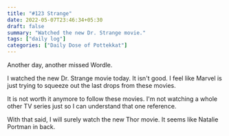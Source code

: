 ```yaml
---
title: "#123 Strange"
date: 2022-05-07T23:46:34+05:30
draft: false
summary: "Watched the new Dr. Strange movie."
tags: ["daily log"]
categories: ["Daily Dose of Pottekkat"]
---
```


Another day, another missed Wordle.

I watched the new Dr. Strange movie today. It isn't good. I feel like Marvel is just trying to squeeze out the last drops from these movies.

It is not worth it anymore to follow these movies. I'm not watching a whole other TV series just so I can understand that one reference.

With that said, I will surely watch the new Thor movie. It seems like Natalie Portman in back.

